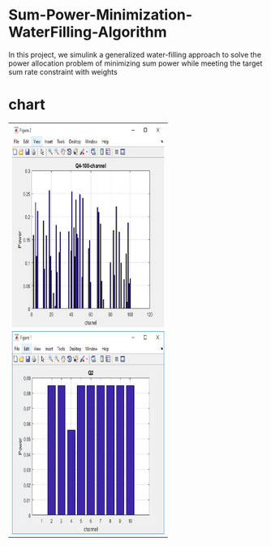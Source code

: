 # Sum-Power-Minimization-WaterFilling-Algorithm
In this project, we simulink a generalized water-filling approach to solve the power allocation problem of minimizing sum power while meeting the target sum rate constraint with weights
# chart
<table style="width:100%">
  <tr>
    <td><img src="https://github.com/JaberBabaki/Sum-Power-Minimization-WaterFilling-Algorithm/blob/master/picture%20chart/p1-q1-100ch.jpg" width="300" height="400" /></td>
  </tr>
    <tr>
    <td><img src="https://github.com/JaberBabaki/Sum-Power-Minimization-WaterFilling-Algorithm/blob/master/picture%20chart/p2-q2-figure.jpg" width="300" height="400" /></td>
  </tr>
</table>
